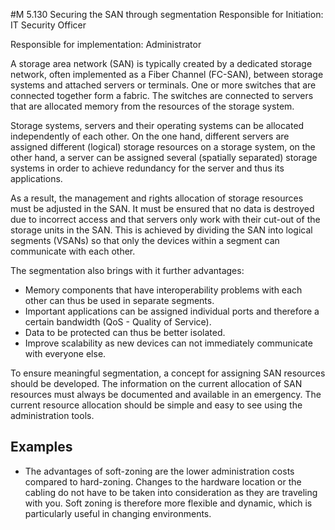 #M 5.130 Securing the SAN through segmentation
Responsible for Initiation: IT Security Officer

Responsible for implementation: Administrator

A storage area network (SAN) is typically created by a dedicated storage network, often implemented as a Fiber Channel (FC-SAN), between storage systems and attached servers or terminals. One or more switches that are connected together form a fabric. The switches are connected to servers that are allocated memory from the resources of the storage system.

Storage systems, servers and their operating systems can be allocated independently of each other. On the one hand, different servers are assigned different (logical) storage resources on a storage system, on the other hand, a server can be assigned several (spatially separated) storage systems in order to achieve redundancy for the server and thus its applications.

As a result, the management and rights allocation of storage resources must be adjusted in the SAN. It must be ensured that no data is destroyed due to incorrect access and that servers only work with their cut-out of the storage units in the SAN. This is achieved by dividing the SAN into logical segments (VSANs) so that only the devices within a segment can communicate with each other.

The segmentation also brings with it further advantages:

* Memory components that have interoperability problems with each other can thus be used in separate segments.
* Important applications can be assigned individual ports and therefore a certain bandwidth (QoS - Quality of Service).
* Data to be protected can thus be better isolated.
* Improve scalability as new devices can not immediately communicate with everyone else.


To ensure meaningful segmentation, a concept for assigning SAN resources should be developed. The information on the current allocation of SAN resources must always be documented and available in an emergency. The current resource allocation should be simple and easy to see using the administration tools.



## Examples 
* The advantages of soft-zoning are the lower administration costs compared to hard-zoning. Changes to the hardware location or the cabling do not have to be taken into consideration as they are traveling with you. Soft zoning is therefore more flexible and dynamic, which is particularly useful in changing environments.




